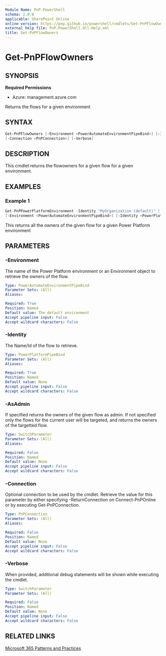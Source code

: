 ```yaml
---
Module Name: PnP.PowerShell
schema: 2.0.0
applicable: SharePoint Online
online version: https://pnp.github.io/powershell/cmdlets/Get-PnPFlowOwners.html
external help file: PnP.PowerShell.dll-Help.xml
title: Get-PnPFlowOwners
---
```

  
# Get-PnPFlowOwners

## SYNOPSIS

**Required Permissions**

* Azure: management.azure.com

Returns the flows for a given environment

## SYNTAX

```powershell
Get-PnPFlowOwners [-Environment <PowerAutomateEnvironmentPipeBind>] [-Identity <PowerPlatformPipeBind>] [-AsAdmin] 
[-Connection <PnPConnection>] [-Verbose]
```

## DESCRIPTION
This cmdlet returns the flowowners for a given flow for a given environment.

## EXAMPLES

### Example 1
```powershell
Get-PnPPowerPlatformEnvironment -Identity "MyOrganization (default)" | Get-PnPFlowOwners 
[-Environment <PowerAutomateEnvironmentPipeBind>] [-Identity <PowerPlatformPipeBind>] [-AsAdmin]
```
This returns all the owners of the given flow for a given Power Platform environment


## PARAMETERS

### -Environment
The name of the Power Platform environment or an Environment object to retrieve the owners of the flow.

```yaml
Type: PowerAutomateEnvironmentPipeBind
Parameter Sets: (All)
Aliases:

Required: True
Position: Named
Default value: The default environment
Accept pipeline input: False
Accept wildcard characters: False
```

### -Identity
The Name/Id of the flow to retrieve.

```yaml
Type: PowerPlatformPipeBind
Parameter Sets: (All)
Aliases:

Required: True
Position: Named
Default value: None
Accept pipeline input: False
Accept wildcard characters: False
```

### -AsAdmin
If specified returns the owners of the given flow as admin. If not specified only the flows for the current user will be targeted, and returns the owners of the targetted flow.

```yaml
Type: SwitchParameter
Parameter Sets: (All)
Aliases:

Required: False
Position: Named
Default value: None
Accept pipeline input: False
Accept wildcard characters: False
```

### -Connection
Optional connection to be used by the cmdlet.
Retrieve the value for this parameter by either specifying -ReturnConnection on Connect-PnPOnline or by executing Get-PnPConnection.

```yaml
Type: PnPConnection
Parameter Sets: (All)
Aliases:

Required: False
Position: Named
Default value: None
Accept pipeline input: False
Accept wildcard characters: False
```

### -Verbose
When provided, additional debug statements will be shown while executing the cmdlet.

```yaml
Type: SwitchParameter
Parameter Sets: (All)

Required: False
Position: Named
Default value: None
Accept pipeline input: False
Accept wildcard characters: False
```

## RELATED LINKS

[Microsoft 365 Patterns and Practices](https://aka.ms/m365pnp)